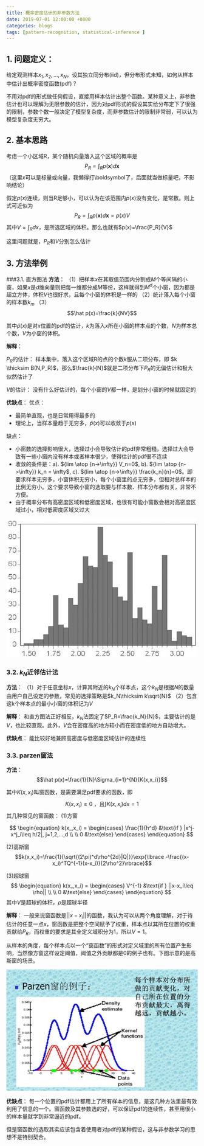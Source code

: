 ```yaml
---
title: 概率密度估计的非参数方法
date: 2019-07-01 12:00:00 +0800
categories: blogs
tags: [pattern-recognition, statistical-inference ]
---
```


## 1. 问题定义：

给定观测样本$x_1, x_2, ..., x_N$，设其独立同分布(iid)，但分布形式未知，如何从样本中估计出概率密度函数(pdf) ?
    
不用对pdf的形式做任何假设，直接用样本估计出整个函数。某种意义上，非参数估计也可以理解为无限参数的估计，因为对pdf形式的假设其实给分布定下了很强的限制，参数个数一般决定了模型复杂度，而非参数估计的限制非常弱，可以认为模型复杂度无穷大。

<!-- more -->

## 2. 基本思路

考虑一个小区域R，某个随机向量落入这个区域的概率是
$$P_R=\int_R{p(\boldsymbol{x})d\boldsymbol{x}}$$
（这里$x$可以是标量或向量，我懒得打\boldsymbol了，后面就当做标量吧，不影响结论）

假定$p(x)$连续，则当R足够小，可以认为在该范围内$p(x)$没有变化，是常数。则上式可近似为
$$P_R=\int_R{p(\boldsymbol{x})d\boldsymbol{x}}=p(x)V$$
其中$V=\int_R{dx}$，是所选区域的体积。那么也就有$p(x)=\frac{P_R}{V}$

这里问题就是，$P_R$和$V$分别怎么估计

## 3. 方法举例
###3.1. 直方图法
**方法**：
（1）把样本$x$在其取值范围内分割成$M$个等间隔的小窗，如果$x$是$d$维向量则把每一维都分成$M$等份，这样就得到$M^d$个小窗，因为都是超立方体，体积$V$也很好求，且每个小窗的体积是一样的
（2）统计落入每个小窗的样本数$k_m$
（3）
$$\hat p(x)=\frac{k}{NV}$$

其中$\hat p(x)$是对$x$位置的pdf的估计，$k$为落入$x$所在小窗的样本点的个数，$N$为样本总个数，$V$为小窗的体积。

**解释**：

$P_R$的估计：
样本集中，落入这个区域R的点的个数$k$服从二项分布，即 $k \thicksim B(N,P_R)$，那么$\frac{k}{N}$就是二项分布下$P_R$的无偏估计和极大似然估计了

$V$的估计：
没有什么好估计的，每个小窗的$V$都一样，是划分小窗的时候就固定的

**优缺点**：
优点：
+ 最简单直观，也是日常用得最多的
+ 理论上，当样本量趋于无穷多，$\hat p(x)$可以收敛于$p(x)$

缺点：
+ 小窗数的选择影响很大，选择过小会导致估计的pdf非常粗糙，选择过大会导致有一些小窗内没有样本或者样本很少，使得估计的pdf很不连续
+ 收敛的条件是：a). ${lim \atop {n->\infty}} V_n=0$, b). ${lim \atop {n->\infty}} k_n = \infty$, c). ${lim \atop {n->\infty}} \frac{k_n}{n}=0$。即要求样本无穷多，小窗体积无穷小，每个小窗里的点无穷多，但相对总样本的比例无穷小。这个要求导致小窗的选取要与样本数、样本分布都有关，非常不方便。
+ 由于概率分布有高密度区域和低密度区域，也很有可能小窗数会相对高密度区域过小，相对低密度区域又过大

![直方图法](/assets/images/2019-07-01-密度估计的非参数方法.md/1.png)

### 3.2. $k_N$近邻估计法
**方法**：
（1）对于任意坐标$x$，计算其附近的$k_N$个样本点，这个$k_N$是根据$N$的数量由用户自己设定的参数，常见的选择策略是$k_N\thicksim k\sqrt{N}$
（2）包含这k个样本点的最小小窗的体积记为$V$

**解释**：
和直方图法正好相反，$k_N$法固定了$P_R=\frac{k_N}{N}$，主要估计的是$V$，也比较直观。此外，$V$会在密度高的地方较小而在密度低的地方自动增大。

**优缺点**：
能比较好地兼顾高密度与低密度区域估计的连续性

### 3.3. parzen窗法
**方法**：
$$\hat p(x)=\frac{1}{N}\Sigma_{i=1}^{N}{K(x,x_i)}$$

其中$K(x,x_i)$叫窗函数，是需要满足pdf要求的函数，即
$$K(x,x_i)\geq0 \text{ ，且} \int{K(x,x_i)dx=1}$$
其几种常见的窗函数：
(1)方窗

$$
\begin{equation} 
k(x_,x_i) = \begin{cases}
   \frac{1}{h^d} &\text{if } |x^j-x^j_i\leq h/2|, j=1,2,...,d \\
   \\
   0 &\text{else} 
\end{cases} 
\end{equation} 
$$

(2)高斯窗
$$k(x,x_i)=\frac{1}{\sqrt{(2\pi)^d\rho^{2d}|Q|}}\exp{\lbrace -\frac{(x-x_i)^TQ^{-1}(x-x_i)}{2\rho^2}\rbrace}$$

(3)超球窗
$$
\begin{equation} 
k(x_,x_i) = \begin{cases}
   V^{-1} &\text{if } ||x-x_i\leq \rho|| \\
   \\
   0 &\text{else} 
\end{cases} 
\end{equation} 
$$
其中$V$是超球的体积，$\rho$是超球半径

**解释**：
一般来说窗函数是$||x-x_i||$的函数，我认为可以从两个角度理解，对于待估计的任意一点$x$，窗函数是把整个空间赋予了权重，样本点以其所在位置的权重贡献给$P_R$，而权重的要求是其全定义域积分为1，所以$V=1$。

从样本的角度，每个样本点以一个“窗函数”的形式对定义域里的所有位置产生影响，当然像方窗这样设定阈值，阈值之外贡献都是0的例子也有。下图示意的是高斯窗的场景。

![此处输入图片的描述](/assets/images/2019-07-01-密度估计的非参数方法.md/2.png)

**优缺点**：
每一个位置的pdf估计都用上了所有样本的信息，是这几种方法里最有效利用了信息的一个。窗函数及其参数选的好，可以保证pdf的连续性，甚至用很小的样本量就学到非常逼近的pdf。

但是窗函数的选取其实应该包含着使用者对pdf的某种假设，这与非参数学习的思想不是特别契合。
